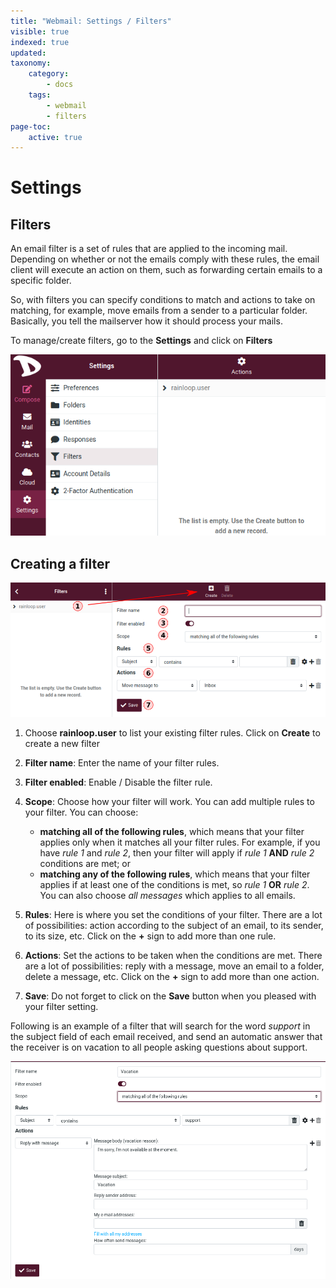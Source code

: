 ```yaml
---
title: "Webmail: Settings / Filters"
visible: true
indexed: true
updated:
taxonomy:
    category:
        - docs
    tags:
        - webmail
        - filters
page-toc:
    active: true
---
```


# Settings

## Filters
An email filter is a set of rules that are applied to the incoming mail. Depending on whether or not the emails comply with these rules, the email client will execute an action on them, such as forwarding certain emails to a specific folder.

So, with filters you can specify conditions to match and actions to take on matching, for example, move emails from a sender to a particular folder. Basically, you tell the mailserver how it should process your mails.

To manage/create filters, go to the **Settings** and click on **Filters**

![Filters](en/set_filters.png)

## Creating a filter

![Filters](en/filters.png)

1. Choose **rainloop.user** to list your existing filter rules. Click on **Create** to create a new filter

2. **Filter name**: Enter the name of your filter rules.

3. **Filter enabled**: Enable / Disable the filter rule.

4. **Scope**: Choose how your filter will work. You can add multiple rules to your filter. You can choose:
    - **matching all of the following rules**, which means that your filter applies only when it matches all your filter rules. For example, if you have *rule 1* and *rule 2*, then your filter will apply if *rule 1* **AND** *rule 2* conditions are met; or
    - **matching any of the following rules**, which means that your filter applies if at least one of the conditions is met, so *rule 1* **OR** *rule 2*. You can also choose *all messages* which applies to all emails.

5. **Rules**: Here is where you set the conditions of your filter. There are a lot of possibilities: action according to the subject of an email, to its sender, to its size, etc. Click on the **+** sign to add more than one rule.

6. **Actions**: Set the actions to be taken when the conditions are met. There are a lot of possibilities: reply with a message, move an email to a folder, delete a message, etc.  Click on the **+** sign to add more than one action.

7. **Save**: Do not forget to click on the **Save** button when you pleased with your filter setting.

Following is an example of a filter that will search for the word *support* in the subject field of each email received, and send an automatic answer that the receiver is on vacation to all people asking questions about support.

![Filters](en/filters_example.png)
